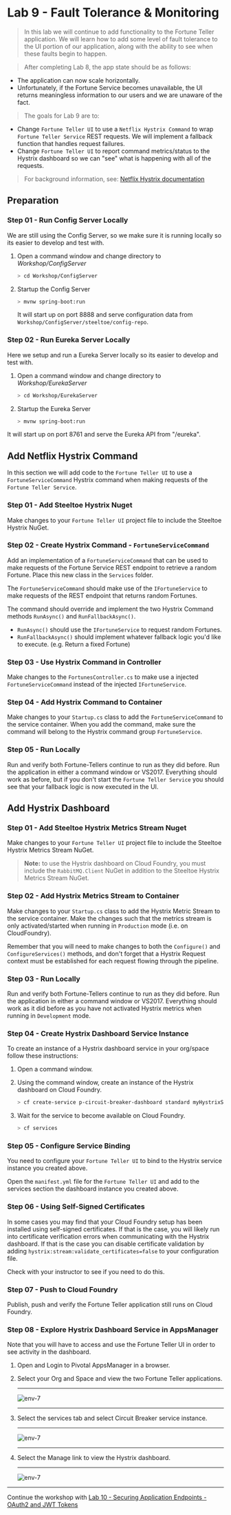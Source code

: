 # Lab 9 - Fault Tolerance & Monitoring

>In this lab we will continue to add functionality to the Fortune Teller application. We will learn how to add some level of fault tolerance to the UI portion of our application, along with the ability to see when these faults begin to happen.

>After completing Lab 8, the app state should be as follows:

* The application can now scale horizontally.
* Unfortunately, if the Fortune Service becomes unavailable, the UI returns meaningless information to our users and we are unaware of the fact.

>The goals for Lab 9 are to:

* Change `Fortune Teller UI` to use a `Netflix Hystrix Command` to wrap `Fortune Teller Service` REST requests. We will implement a fallback function that handles request failures.
* Change `Fortune Teller UI` to report command metrics/status to the Hystrix dashboard so we can "see" what is happening with all of the requests.

>For background information, see: [Netflix Hystrix documentation](https://github.com/Netflix/Hystrix/wiki)

## Preparation

### Step 01 - Run Config Server Locally

We are still using the Config Server, so we make sure it is running locally so its easier to develop and test with.

1. Open a command window and change directory to _Workshop/ConfigServer_

   ```bash
   > cd Workshop/ConfigServer
   ```

1. Startup the Config Server

   ```bash
   > mvnw spring-boot:run
   ```

   It will start up on port 8888 and serve configuration data from `Workshop/ConfigServer/steeltoe/config-repo`.

### Step 02 - Run Eureka Server Locally

Here we setup and run a Eureka Server locally so its easier to develop and test with.

1. Open a command window and change directory to _Workshop/EurekaServer_

   ```bash
   > cd Workshop/EurekaServer
   ```

1. Startup the Eureka Server

   ```bash
   > mvnw spring-boot:run
   ```

It will start up on port 8761 and serve the Eureka API from "/eureka".

## Add Netflix Hystrix Command

In this section we will add code to the `Fortune Teller UI` to use a `FortuneServiceCommand` Hystrix command when making requests of the `Fortune Teller Service`.

### Step 01 - Add Steeltoe Hystrix Nuget

Make changes to your `Fortune Teller UI` project file to include the Steeltoe Hystrix NuGet.

### Step 02 - Create Hystrix Command - `FortuneServiceCommand`

Add an implementation of a `FortuneServiceCommand` that can be used to make requests of the Fortune Service REST endpoint to retrieve a random Fortune. Place this new class in the `Services` folder.

The `FortuneServiceCommand` should make use of the `IFortuneService` to make requests of the REST endpoint that returns random Fortunes.

The command should override and implement the two Hystrix Command methods `RunAsync()` and `RunFallbackAsync()`.

* `RunAsync()` should use the `IFortuneService` to request random Fortunes.
* `RunFallbackAsync()` should implement whatever fallback logic you'd like to execute. (e.g. Return a fixed Fortune)

### Step 03 - Use Hystrix Command in Controller

Make changes to the `FortunesController.cs` to make use a injected `FortuneServiceCommand` instead of the injected `IFortuneService`.

### Step 04 - Add Hystrix Command to Container

Make changes to your `Startup.cs` class to add the `FortuneServiceCommand` to the service container. When you add the command, make sure the command will belong to the Hystrix command group `FortuneService`.

### Step 05 - Run Locally

Run and verify both Fortune-Tellers continue to run as they did before. Run the application in either a command window or VS2017. Everything should work as before, but if you don't start the `Fortune Teller Service` you should see that your fallback logic is now executed in the UI.

## Add Hystrix Dashboard

### Step 01 - Add Steeltoe Hystrix Metrics Stream Nuget

Make changes to your `Fortune Teller UI` project file to include the Steeltoe Hystrix Metrics Stream NuGet.

>**Note:** to use the Hystrix dashboard on Cloud Foundry, you must include the `RabbitMQ.Client` NuGet in addition to the Steeltoe Hystrix Metrics Stream NuGet.

### Step 02 - Add Hystrix Metrics Stream to Container

Make changes to your `Startup.cs` class to add the Hystrix Metric Stream to the service container.  Make the changes such that the metrics stream is only activated/started when running in `Production` mode (i.e. on CloudFoundry).

Remember that you will need to make changes to both the `Configure()` and `ConfigureServices()` methods, and don't forget that a Hystrix Request context must be established for each request flowing through the pipeline.

### Step 03 - Run Locally

Run and verify both Fortune-Tellers continue to run as they did before. Run the application in either a command window or VS2017. Everything should work as it did before as you have not activated Hystrix metrics when running in `Development` mode.

### Step 04 - Create Hystrix Dashboard Service Instance

To create an instance of a Hystrix dashboard service in your org/space follow these instructions:

1. Open a command window.

1. Using the command window, create an instance of the Hystrix dashboard on Cloud Foundry.

   ```bash
   > cf create-service p-circuit-breaker-dashboard standard myHystrixService
   ```

1. Wait for the service to become available on Cloud Foundry.

   ```bash
   > cf services
   ```

### Step 05 - Configure Service Binding

You need to configure your `Fortune Teller UI` to bind to the Hystrix service instance you created above.

Open the `manifest.yml` file for the `Fortune Teller UI` and add to the services section the dashboard instance you created above.

### Step 06 - Using Self-Signed Certificates

In some cases you may find that your Cloud Foundry setup has been installed using self-signed certificates. If that is the case, you will likely run into certificate verification errors when communicating with the Hystrix dashboard. If that is the case you can disable certificate validation by adding `hystrix:stream:validate_certificates=false` to your configuration file.

Check with your instructor to see if you need to do this.

### Step 07 - Push to Cloud Foundry

Publish, push and verify the Fortune Teller application still runs on Cloud Foundry.

### Step 08 - Explore Hystrix Dashboard Service in AppsManager

Note that you will have to access and use the Fortune Teller UI in order to see activity in the dashboard.

1. Open and Login to Pivotal AppsManager in a browser.

1. Select your Org and Space and view the two Fortune Teller applications.

    ---

    ![env-7](../Common/images/lab-06-appmanager-1.png)

   ---

1. Select the services tab and select Circuit Breaker service instance.

    ---

    ![env-7](../Common/images/lab-09-hystrix-1.png)

   ---

1. Select the Manage link to view the Hystrix dashboard.

    ---

    ![env-7](../Common/images/lab-09-hystrix-2.png)

---
Continue the workshop with [Lab 10 - Securing Application Endpoints - OAuth2 and JWT Tokens](../Lab10/README.md)